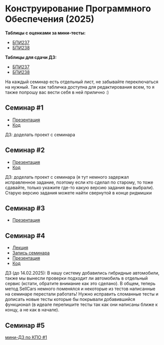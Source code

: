 # Конструирование Программного Обеспечения (2025)

**Таблицы с оценками за мини-тесты:**

* [БПИ237](https://disk.yandex.ru/i/hLnlkLSiXwNCEg)
* [БПИ238](https://disk.yandex.ru/i/ZtguzQvcBso2EA)

**Таблицы для сдачи ДЗ:**

* [БПИ237](https://disk.yandex.ru/i/4PpAPNsAh74t6g)
* [БПИ238](https://disk.yandex.ru/i/DbqA51rEkxGO9A)

На каждый семинар есть отдельный лист, не забывайте переключаться на нужный.
Так как табличка доступна для редактирования всем, то я также попрошу вас вести себя в ней прилично :)

## Семинар #1

* [Презентация](https://tvkaruba.github.io/kpo/s1/Семинар%20%231.pdf)
* [Код](https://github.com/tvkaruba/kpo/tree/master/s1/S1.PedalCarAccauntingInformationSystem)

ДЗ: доделать проект с семинара

## Семинар #2

* [Презентация](https://tvkaruba.github.io/kpo/s1/Семинар%20%232.pdf)
* [Код](https://github.com/tvkaruba/kpo/tree/master/s2/S2.HseCarShop)

ДЗ: доделать проект с семинара (я тут немного задержал исправленное задание, поэтому если кто сделал по старому, то тоже сдавайте, только укажите где-то какую версию задания вы выбрали). Старую версию задания можете найти свернутой в конце ридмишки

## Семинар #3

* [Презентация](https://tvkaruba.github.io/kpo/s3/Семинар%20%233.pdf)

## Семинар #4

* [Лекция](https://tvkaruba.github.io/kpo/s4/Лекция%20%234.pdf)
* [Запись семинара](https://disk.yandex.ru/i/xUxrn196tEar3Q)
* [Презентация](https://tvkaruba.github.io/kpo/s4/Семинар%20%234.pdf)
* [Код](https://github.com/tvkaruba/kpo/tree/master/s4/S2.HseCarShop)

ДЗ (до 14.02.2025): В нашу систему добавились гибридные автомобили, также мы вынесли проверки подходит ли автомобиль
в отдельный сервис (кстати, обратите внимание как это сделано). В общем, теперь метод SellCars немного поменялся
и некоторые из тестов написанные на семинаре перестали работать! Нужно исправить сломанные тесты и дописать
новые тесты которые бы покрывали добавившийся функционал (в идеале перепишите тесты так как они написаны ближе к концу,
а не как в начале).

## Семинар #5

[мини-ДЗ по КПО #1](https://tvkaruba.github.io/kpo/s5/КПО-мини-ДЗ_1.pdf)



